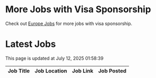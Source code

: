 # More Jobs with Visa Sponsorship

Check out [Europe Jobs](https://github.com/sureshparimi/europejobs#latest-jobs) for more jobs with visa sponsorship.

# Latest Jobs

This page is updated at July 12, 2025 01:58:39

| Job Title | Job Location | Job Link | Job Posted |
| --- | --- | --- | --- |
